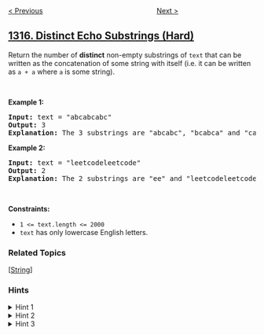 <!--|This file generated by command(leetcode description); DO NOT EDIT.    |-->
<!--+----------------------------------------------------------------------+-->
<!--|@author    openset <openset.wang@gmail.com>                           |-->
<!--|@link      https://github.com/openset                                 |-->
<!--|@home      https://github.com/openset/leetcode                        |-->
<!--+----------------------------------------------------------------------+-->

[< Previous](../sum-of-nodes-with-even-valued-grandparent "Sum of Nodes with Even-Valued Grandparent")
　　　　　　　　　　　　　　　　
[Next >](../convert-integer-to-the-sum-of-two-no-zero-integers "Convert Integer to the Sum of Two No-Zero Integers")

## [1316. Distinct Echo Substrings (Hard)](https://leetcode.com/problems/distinct-echo-substrings "不同的循环子字符串")

<p>Return the number of <strong>distinct</strong> non-empty substrings of <code>text</code>&nbsp;that can be written as the concatenation of some string with itself (i.e. it can be written as <code>a + a</code>&nbsp;where <code>a</code> is some string).</p>

<p>&nbsp;</p>
<p><strong>Example 1:</strong></p>

<pre>
<strong>Input:</strong> text = &quot;abcabcabc&quot;
<strong>Output:</strong> 3
<b>Explanation: </b>The 3 substrings are &quot;abcabc&quot;, &quot;bcabca&quot; and &quot;cabcab&quot;.
</pre>

<p><strong>Example 2:</strong></p>

<pre>
<strong>Input:</strong> text = &quot;leetcodeleetcode&quot;
<strong>Output:</strong> 2
<b>Explanation: </b>The 2 substrings are &quot;ee&quot; and &quot;leetcodeleetcode&quot;.
</pre>

<p>&nbsp;</p>
<p><strong>Constraints:</strong></p>

<ul>
	<li><code>1 &lt;= text.length &lt;= 2000</code></li>
	<li><code>text</code>&nbsp;has only lowercase English letters.</li>
</ul>

### Related Topics
  [[String](../../tag/string/README.md)]

### Hints
<details>
<summary>Hint 1</summary>
Given a substring of the text, how to check if it can be written as the concatenation of a string with itself ?
</details>

<details>
<summary>Hint 2</summary>
We can do that in linear time, a faster way is to use hashing.
</details>

<details>
<summary>Hint 3</summary>
Try all substrings and use hashing to check them.
</details>
